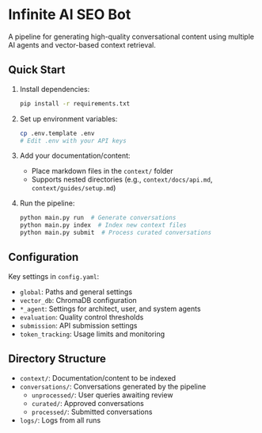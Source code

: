 # Infinite AI SEO Bot

A pipeline for generating high-quality conversational content using multiple AI agents and vector-based context retrieval.

## Quick Start

1. Install dependencies:

   ```bash
   pip install -r requirements.txt
   ```

2. Set up environment variables:

   ```bash
   cp .env.template .env
   # Edit .env with your API keys
   ```

3. Add your documentation/content:

   - Place markdown files in the `context/` folder
   - Supports nested directories (e.g., `context/docs/api.md`, `context/guides/setup.md`)

4. Run the pipeline:
   ```bash
   python main.py run  # Generate conversations
   python main.py index  # Index new context files
   python main.py submit  # Process curated conversations
   ```

## Configuration

Key settings in `config.yaml`:

- `global`: Paths and general settings
- `vector_db`: ChromaDB configuration
- `*_agent`: Settings for architect, user, and system agents
- `evaluation`: Quality control thresholds
- `submission`: API submission settings
- `token_tracking`: Usage limits and monitoring

## Directory Structure

- `context/`: Documentation/content to be indexed
- `conversations/`: Conversations generated by the pipeline
  - `unprocessed/`: User queries awaiting review
  - `curated/`: Approved conversations
  - `processed/`: Submitted conversations
- `logs/`: Logs from all runs
